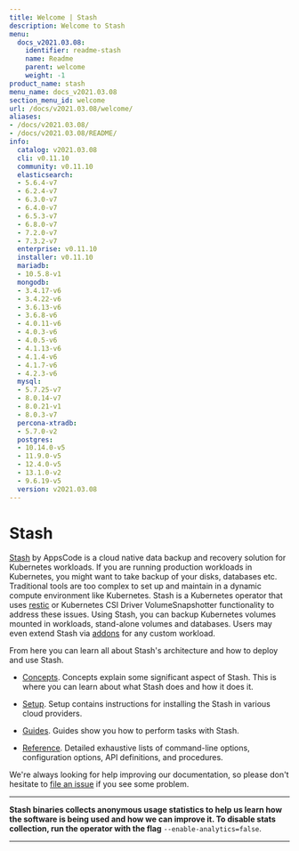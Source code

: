 ```yaml
---
title: Welcome | Stash
description: Welcome to Stash
menu:
  docs_v2021.03.08:
    identifier: readme-stash
    name: Readme
    parent: welcome
    weight: -1
product_name: stash
menu_name: docs_v2021.03.08
section_menu_id: welcome
url: /docs/v2021.03.08/welcome/
aliases:
- /docs/v2021.03.08/
- /docs/v2021.03.08/README/
info:
  catalog: v2021.03.08
  cli: v0.11.10
  community: v0.11.10
  elasticsearch:
  - 5.6.4-v7
  - 6.2.4-v7
  - 6.3.0-v7
  - 6.4.0-v7
  - 6.5.3-v7
  - 6.8.0-v7
  - 7.2.0-v7
  - 7.3.2-v7
  enterprise: v0.11.10
  installer: v0.11.10
  mariadb:
  - 10.5.8-v1
  mongodb:
  - 3.4.17-v6
  - 3.4.22-v6
  - 3.6.13-v6
  - 3.6.8-v6
  - 4.0.11-v6
  - 4.0.3-v6
  - 4.0.5-v6
  - 4.1.13-v6
  - 4.1.4-v6
  - 4.1.7-v6
  - 4.2.3-v6
  mysql:
  - 5.7.25-v7
  - 8.0.14-v7
  - 8.0.21-v1
  - 8.0.3-v7
  percona-xtradb:
  - 5.7.0-v2
  postgres:
  - 10.14.0-v5
  - 11.9.0-v5
  - 12.4.0-v5
  - 13.1.0-v2
  - 9.6.19-v5
  version: v2021.03.08
---
```


# Stash

[Stash](https://stash.run) by AppsCode is a cloud native data backup and recovery solution for Kubernetes workloads. If you are running production workloads in Kubernetes, you might want to take backup of your disks, databases etc. Traditional tools are too complex to set up and maintain in a dynamic compute environment like Kubernetes. Stash is a Kubernetes operator that uses [restic](https://github.com/restic/restic) or Kubernetes CSI Driver VolumeSnapshotter functionality to address these issues. Using Stash, you can backup Kubernetes volumes mounted in workloads, stand-alone volumes and databases. Users may even extend Stash via [addons](https://stash.run/docs/latest/guides/latest/addons/overview/) for any custom workload.

From here you can learn all about Stash's architecture and how to deploy and use Stash.

- [Concepts](/docs/v2021.03.08/concepts/). Concepts explain some significant aspect of Stash. This is where you can learn about what Stash does and how it does it.

- [Setup](/docs/v2021.03.08/setup/). Setup contains instructions for installing
  the Stash in various cloud providers.

- [Guides](/docs/v2021.03.08/guides/latest/). Guides show you how to perform tasks with Stash.

- [Reference](/docs/v2021.03.08/reference/). Detailed exhaustive lists of
command-line options, configuration options, API definitions, and procedures.

We're always looking for help improving our documentation, so please don't hesitate to [file an issue](https://github.com/stashed/project/issues/new) if you see some problem.

---

**Stash binaries collects anonymous usage statistics to help us learn how the software is being used and how we can improve it. To disable stats collection, run the operator with the flag** `--enable-analytics=false`.

---
